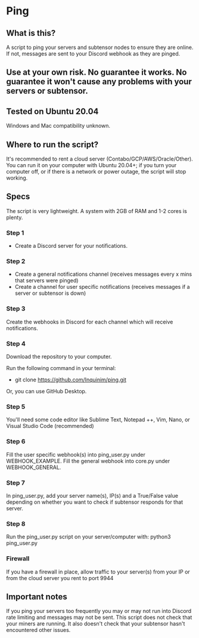 # Ping

## What is this?
A script to ping your servers and subtensor nodes to ensure they are online. If not, messages are sent to your Discord webhook as they are pinged.

## Use at your own risk. No guarantee it works. No guarantee it won't cause any problems with your servers or subtensor.

## Tested on Ubuntu 20.04
Windows and Mac compatibility unknown.

## Where to run the script?
It's recommended to rent a cloud server (Contabo/GCP/AWS/Oracle/Other). You can run it on your computer with Ubuntu 20.04+; if you turn your computer off, or if there is a network or power outage, the script will stop working.

## Specs
The script is very lightweight. A system with 2GB of RAM and 1-2 cores is plenty.

### Step 1
- Create a Discord server for your notifications.

### Step 2
- Create a general notifications channel (receives messages every x mins that servers were pinged)
- Create a channel for user specific notifications (receives messages if a server or subtensor is down)

### Step 3
Create the webhooks in Discord for each channel which will receive notifications.

### Step 4
Download the repository to your computer.

Run the following command in your terminal:
- git clone https://github.com/Inquinim/ping.git

Or, you can use GitHub Desktop.

### Step 5
You'll need some code editor like Sublime Text, Notepad ++, Vim, Nano, or Visual Studio Code (recommended)

### Step 6
Fill the user specific webhook(s) into ping_user.py under WEBHOOK_EXAMPLE.
Fill the general webhook into core.py under WEBHOOK_GENERAL.

### Step 7
In ping_user.py, add your server name(s), IP(s) and a True/False value depending on whether you want to check if subtensor responds for that server.

### Step 8
Run the ping_user.py script on your server/computer with: python3 ping_user.py

### Firewall
If you have a firewall in place, allow traffic to your server(s) from your IP or from the cloud server you rent to port 9944

## Important notes
If you ping your servers too frequently you may or may not run into Discord rate limiting and messages may not be sent.
This script does not check that your miners are running. It also doesn't check that your subtensor hasn't encountered other issues.
